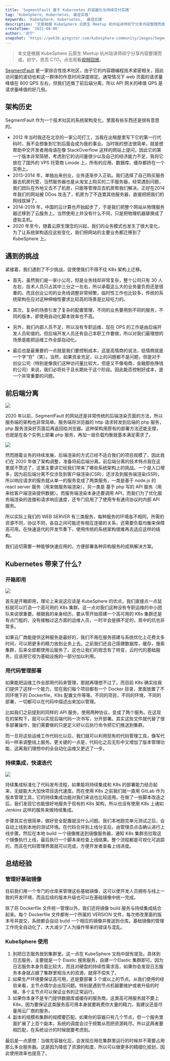 ```yaml
---
title: 'SegmentFault 基于 Kubernetes 的容器化与持续交付实践'
tag: 'KubeSphere, Kubernetes, 最佳实践'
keywords: 'KubeSphere, Kubernetes,  最佳实践'
description: '文是根据 KubeSphere 云原生 Meetup 杭州站讲师祁宁分享内容整理而成。主要讲述了思否基于 Kubernetes 的容器化与持续交付实践。'
createTime: '2021-08-06'
author: '祁宁'
snapshot: 'https://pek3b.qingstor.com/kubesphere-community/images/SegmentFault-hangzhou.png'
---
```


> 本文是根据 KubeSphere 云原生 Meetup 杭州站讲师祁宁分享内容整理而成。祁宁，思否 CTO。点击观看[视频回放](https://kubesphere.com.cn/live/segmentfault/)。

[SegmentFault](https://segmentfault.com/) 是一家综合性技术社区，由于它的内容跟编程技术紧密相关，因此访问量的波动也和这一群体的作息时间深度绑定。通常情况下 web 页面的请求量峰值在 800 QPS 左右，但我们还做了前后端分离，所以 API 网关的峰值 QPS 是请求量峰值的好几倍。

## 架构历史

SegmentFault 作为一个技术社区的系统架构变化，里面有些东西还是很有意思的。

- 2012 年当时我还在北京的一家公司打工，当我在出租屋里写下它的第一行代码时，我不会想象到它到后面会成为我的事业。当时我的想法很简单，就是想帮助中文开发者用母语在像 StackOverflow 这样的网站上提问，因此它的第一个版本非常简陋，考虑到它的访问量很少以及自己的经济能力不足，我将它放在了国外的 VPS 托管商 Linode 上，所有的应用、数据库、缓存都挤在一个实例上。
- 2013-2014 年，单独出来创业，业务逐渐步入正轨。我们选择了自己购买服务器去机房托管，当然服务器也是从淘宝上购买的二手服务器，经常遇到问题，我们团队在外地又去不了机房，只能等管理员去机房帮我们解决。正好在2014年我们的网站被 DDos 攻击了，机房为了不连累其他服务器，直接把把我们的网线拔掉了。
- 2014-2019 年，中国的云计算也开始起步了，于是我们把整个网站从物理服务器迁移到了云服务上。当然使用上并没有什么不同，只是把物理机器替换成了虚拟主机。
- 2020 年至今，随着云原生理念的兴起，我们的业务模式也发生了很大变化，为了让系统架构适应这些变化，我们把网站的主要业务都迁移到了 KubeSphere 上。

## 遇到的挑战

紧接着，我们遇到了不少挑战，促使使我们不得不往 K8s 架构上迁移。

- 首先，虽然我们是一家小公司，但是业务线却非常复杂，整个公司只有 30 人左右，技术人员只占其中三分之一左右，所以承载这么大的业务量负担还是很重的。而且创业公司的业务线调整非常频繁，临时性工作也比较多，传统的系统架构在应对这种伸缩性要求比较高的场景是比较吃力的。

- 其次，复杂的场景引发了复杂的配置管理，不同的业务要用到不同的服务，不同的版本，即使用自动化脚本效率也不高。

- 另外，我们内部人员不足，所以没有专职运维，现在 OPS 的工作是由后端开发人员轮值的。但后端开发人员还有自己本职工作要做，所以对我们最理想的场景是能把运维工作全部自动化。

- 最后也是最重要的一点就是我们要控制成本，这是高情商的说法，低情商就是一个字“穷”（笑）。当然，如果资金充足，以上的问题都不是问题，但是对于创业公司（特别是像我们这种访问量比较大，但是又不像电商，金融那些挣钱的公司）来说，我们必将处于且长期处于这个阶段。因此能否控制好成本，是一个非常重要的问题。

## 前后端分离

![](https://pek3b.qingstor.com/kubesphere-community/images/1694153167.png)

2020 年以前，SegmentFault 的网站还是非常传统的后端渲染页面的方法，所以服务端的架构也非常简单。服务端将浏览器的 http 请求转发到后端的 php 服务，php 服务渲染好页面后再返回给浏览器。这种架构用原有的部署方法还能支撑，也就是在各个实例上部署 php 服务，再加一层负载均衡就基本满足需求了。

![](https://pek3b.qingstor.com/kubesphere-community/images/2947375573.png)

然而随着业务的持续发展，后端渲染的方式已经不适合我们的项目规模了，因此我们在 2020 年做了架构调整，准备将前后端分离。前后端分离的技术特点我在这里就不赘述了，这里主要讲它给我们带来了哪些系统架构上的挑战。一个是入口增多，因为前后端分离不仅涉及到客户端渲染(CSR)，还涉及到服务端渲染(SSR)，所以响应请求的服务就从单一的服务变成了两类服务，一类是基于 node.js 的 react server 服务（用来做服务端渲染），另一类是 基于 php 写的 API 服务（用来给客户端渲染提供数据）。而服务端渲染本身还要调用 API，而我们为了优化服务端渲染的连接和请求响应速度，还专门启用了了使用专有通讯协议的内部 API 服务。


所以实际上我们的 WEB SERVER 有三类服务，每种服务的环境各不相同，所需的资源不同，协议不同，各自之间可能还有相互连接的关系，还需要负载均衡来保障高可用。在快速迭代的开发节奏下，使用传统的系统架构很难再去适应这样的结构。

我们迫切需要一种能够快速应用的，方便部署各种异构服务的成熟解决方案。

## Kubernetes 带来了什么?

### 开箱即用

![](https://pek3b.qingstor.com/kubesphere-community/images/41259074.png)

首先是开箱即用，理论上来说这应该是 KubeSphere 的优点，我们直接点一点鼠标就可以打造一个高可用的 K8s 集群。这一点对我们这种没有专职运维的中小团队来说很重要。根据我的亲身经历，要从零开始搭建一个高可用的 K8s 集群还是有点门槛的，没有接触过这方面的运维人员，一时半会是搞不定的，其中的坑也非常多。

如果云厂商能提供这种服务是最好的，我们不用在服务搭建与系统优化上花费太多时间，可以把更多的精力放到业务上去。之前我们还自己搭建数据库，缓存，搜索集群，后来全部都使用云服务了。这也让我们的观念有了转变，云时代的基础服务，应该把它视为基础设施的一部分加以利用。

### 用代码管理部署
如果能把运维工作全部用代码来管理，那就再理想不过了。而目前 K8s 确实给我们提供了这样一个能力，现在我们每个项目都有一个 Docker 目录，里面放置了不同环境下的 Dockerfile，K8s 配置文件等等。不同的项目，不同的环境，不同的部署，一切都可以在代码中描述出来加以管理。

比如我们之前提到的同样的 API 服务，使用两种协议，变成了两个服务。在这现在的架构下，就可以实现后端代码一次书写，分开部署。其实这些文件就代替了很多部署操作，我们需要做的只是定义好以后执行命令把它们推送到集群。

而一旦将这些运维工作代码化以后，我们就可以利用现有的代码管理工具，像写代码一样来调整线上服务。更关键的一点是，代码化之后无形中又增加了版本管理功能，这离我们理想中的全自动化运维又更近了一步。

### 持续集成，快速迭代

![](https://pek3b.qingstor.com/kubesphere-community/images/614936775.png)

持续集成标准化了代码发布流程，如果能将持续集成和 K8s 的部署能力结合起来，无疑能大大加快项目迭代速度。而在使用 K8s 之前我们就一直用 GitLab 作为版本管理工具，它的持续集成功能对我们来说也比较适用。在做了一些脚本改造之后，我们发现它也能很好地服务于现有的 K8s 架构，所以也没有使用 K8s 上诸如 Jenkins 这样的服务来做持续集成。

步骤其实也很简单，做好安全配置就没什么问题。我们本地跑完单元测试之后，会自动上线到本地的测试环境。在代码合并到上线分支后，由管理员点击确认进行上线步骤。然后在本地 build 一个镜像推送到镜像服务器，通知 K8s 集群去拉取这个镜像执行上线，最后执行一个脚本来检查上线结果。整个流程都是可视化可追踪的，而且在代码管理界面就可以完成，方便开发者查看上线进度。

## 总结经验


### 管理好基础镜像
目前我们用一个专门的仓库来管理这些基础镜像，这可以使开发人员拥有与线上一致的开发环境，而且后续的版本升级也可以在基础镜像中统一完成。

除了将 Dockerfile 文件统一管理以外，我们还将镜像 build 服务与持续集成结合起来。每个 Dockerfile 文件都有一个所属的 VERSION 文件，每次修改里面的版本号并提交，系统都会自动 build 一个相应的镜像并推送到仓库。基础镜像的管理工作完全自动化了，大大减少了人为操作带来的错误与混乱。

### KubeSphere 使用
1. 别把日志服务放到集群里。这一点在 KubeSphere 文档中就有提及。具体到日志服务，主要就是一个 Elastic 搜索服务，自建一个Elastic 集群即可。因为日志服务本身负载比较大，而且对硬盘的持续性需求高，如果你会发现日志服务本身就占据了集群里相当大的资源，就得不偿失了。
2. 如果生产环境要保证高可用，还是要部署 3 个或以上的节点。从我们使用的经验来看，主节点偶尔会出现问题。特别是遇到节点机器要维护或者升级的时候，多个主节点可以保证业务的正常运行。
3. 如果你本身不是专门提供数据库或缓存的服务商，这类高可用服务就不要上K8s，因为要保证这类服务高可用本身就要耗费你大量的精力。我建议还是尽量用云厂商的服务。
4. 副本的规模和集群的规模要匹配。如果你的容器只有几个节点，但一个服务里面扩展了上百个副本，系统的调度会过于频繁从而把资源耗尽。所以这两者要相匹配，在系统设计的时候就要考虑到。

最后是一点感想：当做完容器化后，会发现应用在集群里运行的时候并不需要占用那么多台服务器。这是因为降低了资源的粒度，所以可以做更多的精细化规划，因此使用效率也提高了。

